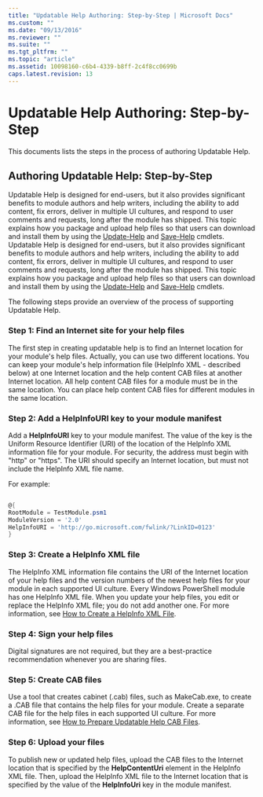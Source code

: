 ```yaml
---
title: "Updatable Help Authoring: Step-by-Step | Microsoft Docs"
ms.custom: ""
ms.date: "09/13/2016"
ms.reviewer: ""
ms.suite: ""
ms.tgt_pltfrm: ""
ms.topic: "article"
ms.assetid: 10098160-c6b4-4339-b8ff-2c4f8cc0699b
caps.latest.revision: 13
---
```

# Updatable Help Authoring: Step-by-Step

This documents lists the steps in the process of authoring Updatable Help.

## Authoring Updatable Help: Step-by-Step

Updatable Help is designed for end-users, but it also provides significant benefits to module authors and help writers, including the ability to add content, fix errors, deliver in multiple UI cultures, and respond to user comments and requests, long after the module has shipped. This topic explains how you package and upload help files so that users can download and install them by using the [Update-Help](/powershell/module/Microsoft.PowerShell.Core/Update-Help) and [Save-Help](/powershell/module/Microsoft.PowerShell.Core/Save-Help) cmdlets.
Updatable Help is designed for end-users, but it also provides significant benefits to module authors and help writers, including the ability to add content, fix errors, deliver in multiple UI cultures, and respond to user comments and requests, long after the module has shipped. This topic explains how you package and upload help files so that users can download and install them by using the [Update-Help](/powershell/module/Microsoft.PowerShell.Core/Update-Help) and [Save-Help](/powershell/module/Microsoft.PowerShell.Core/Save-Help) cmdlets.

The following steps provide an overview of the process of supporting Updatable Help.

### Step 1: Find an Internet site for your help files

The first step in creating updatable help is to find an Internet location for your module's help files. Actually, you can use two different locations. You can keep your module's help information file (HelpInfo XML - described below) at one Internet location and the help content CAB files at another Internet location. All help content CAB files for a module must be in the same location. You can place help content CAB files for different modules in the same location.

### Step 2: Add a HelpInfoURI key to your module manifest

Add a **HelpInfoURI** key to your module manifest. The value of the key is the Uniform Resource Identifier (URI) of the location of the HelpInfo XML information file for your module. For security, the address must begin with "http" or "https". The URI should specify an Internet location, but must not include the HelpInfo XML file name.

For example:

```powershell

@{
RootModule = TestModule.psm1
ModuleVersion = '2.0'
HelpInfoURI = 'http://go.microsoft.com/fwlink/?LinkID=0123'
}
```

### Step 3: Create a HelpInfo XML file

The HelpInfo XML information file contains the URI of the Internet location of your help files and the version numbers of the newest help files for your module in each supported UI culture. Every Windows PowerShell module has one HelpInfo XML file. When you update your help files, you edit or replace the HelpInfo XML file; you do not add another one. For more information, see [How to Create a HelpInfo XML File](./how-to-create-a-helpinfo-xml-file.md).

### Step 4: Sign your help files

Digital signatures are not required, but they are a best-practice recommendation whenever you are sharing files.

### Step 5: Create CAB files

Use a tool that creates cabinet (.cab) files, such as MakeCab.exe, to create a .CAB file that contains the help files for your module. Create a separate CAB file for the help files in each supported UI culture. For more information, see [How to Prepare Updatable Help CAB Files](./how-to-prepare-updatable-help-cab-files.md).

### Step 6: Upload your files

To publish new or updated help files, upload the CAB files to the Internet location that is specified by the **HelpContentUri** element in the HelpInfo XML file. Then, upload the HelpInfo XML file to the Internet location that is specified by the value of the **HelpInfoUri** key in the module manifest.